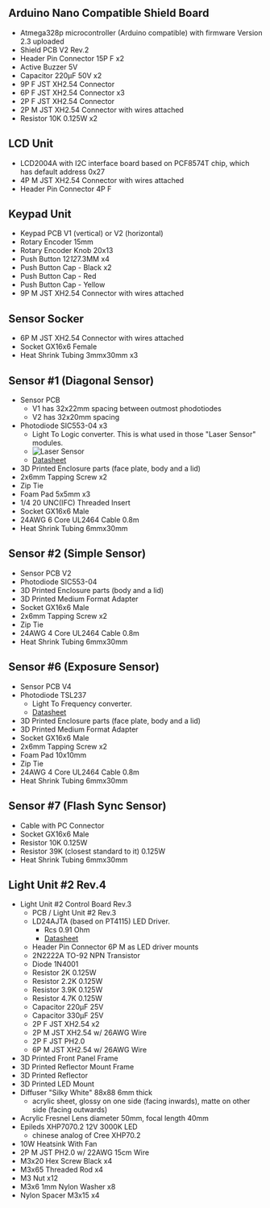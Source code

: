 ## Arduino Nano Compatible Shield Board

- Atmega328p microcontroller (Arduino compatible) with firmware Version 2.3 uploaded
- Shield PCB V2 Rev.2
- Header Pin Connector 15P F x2
- Active Buzzer 5V
- Capacitor 220µF 50V x2
- 9P F JST XH2.54 Connector
- 6P F JST XH2.54 Connector x3
- 2P F JST XH2.54 Connector
- 2P M JST XH2.54 Connector with wires attached
- Resistor 10K 0.125W x2

## LCD Unit

- LCD2004A with I2C interface board based on PCF8574T chip, which has default address 0x27
- 4P M JST XH2.54 Connector with wires attached
- Header Pin Connector 4P F

## Keypad Unit

- Keypad PCB V1 (vertical) or V2 (horizontal)
- Rotary Encoder 15mm
- Rotary Encoder Knob 20x13
- Push Button 12*12*7.3MM x4
- Push Button Cap - Black x2
- Push Button Cap - Red
- Push Button Cap - Yellow
- 9P M JST XH2.54 Connector with wires attached

## Sensor Socker

- 6P M JST XH2.54 Connector with wires attached
- Socket GX16x6 Female
- Heat Shrink Tubing 3mmx30mm x3

## Sensor #1 (Diagonal Sensor)

- Sensor PCB
  - V1 has 32x22mm spacing between outmost phodotiodes
  - V2 has 32x20mm spacing
- Photodiode SIC553-04 x3
  - Light To Logic converter. This is what used in those "Laser Sensor" modules.
  - ![Laser Sensor](https://github.com/srozum/film_camera_tester/blob/ff70038ed548a19df9affb2cfab41a057fedca4c/assets/images/laser%20sensor%20module.jpeg)
  - [Datasheet](https://github.com/srozum/film_camera_tester/blob/ff70038ed548a19df9affb2cfab41a057fedca4c/assets/datasheets/SIC553-04.pdf)
- 3D Printed Enclosure parts (face plate, body and a lid)
- 2x6mm Tapping Screw x2
- Zip Tie
- Foam Pad 5x5mm x3
- 1/4 20 UNC(IFC) Threaded Insert
- Socket GX16x6 Male
- 24AWG 6 Core UL2464 Cable 0.8m
- Heat Shrink Tubing 6mmx30mm

## Sensor #2 (Simple Sensor)

- Sensor PCB V2
- Photodiode SIC553-04
- 3D Printed Enclosure parts (body and a lid)
- 3D Printed Medium Format Adapter
- Socket GX16x6 Male
- 2x6mm Tapping Screw x2
- Zip Tie
- 24AWG 4 Core UL2464 Cable 0.8m
- Heat Shrink Tubing 6mmx30mm

## Sensor #6 (Exposure Sensor)

- Sensor PCB V4
- Photodiode TSL237
  - Light To Frequency converter.
  - [Datasheet](https://github.com/srozum/film_camera_tester/blob/ff70038ed548a19df9affb2cfab41a057fedca4c/assets/datasheets/TSL237.pdf)
- 3D Printed Enclosure parts (face plate, body and a lid)
- 3D Printed Medium Format Adapter
- Socket GX16x6 Male
- 2x6mm Tapping Screw x2
- Foam Pad 10x10mm
- Zip Tie
- 24AWG 4 Core UL2464 Cable 0.8m
- Heat Shrink Tubing 6mmx30mm

## Sensor #7 (Flash Sync Sensor)

- Cable with PC Connector
- Socket GX16x6 Male
- Resistor 10K 0.125W
- Resistor 39K (closest standard to it) 0.125W
- Heat Shrink Tubing 6mmx30mm

## Light Unit #2 Rev.4

- Light Unit #2 Control Board Rev.3
  - PCB / Light Unit #2 Rev.3
  - LD24AJTA (based on PT4115) LED Driver.
    - Rcs 0.91 Ohm
    - [Datasheet](https://github.com/srozum/film_camera_tester/blob/ff70038ed548a19df9affb2cfab41a057fedca4c/assets/datasheets/PT4115E.pdf)
  - Header Pin Connector 6P M as LED driver mounts
  - 2N2222A TO-92 NPN Transistor
  - Diode 1N4001
  - Resistor 2K 0.125W
  - Resistor 2.2K 0.125W
  - Resistor 3.9K 0.125W
  - Resistor 4.7K 0.125W
  - Capacitor 220µF 25V
  - Capacitor 330µF 25V
  - 2P F JST XH2.54 x2
  - 2P M JST XH2.54 w/ 26AWG Wire
  - 2P F JST PH2.0
  - 6P M JST XH2.54 w/ 26AWG Wire
- 3D Printed Front Panel Frame
- 3D Printed Reflector Mount Frame
- 3D Printed Reflector
- 3D Printed LED Mount
- Diffuser "Silky White" 88x88 6mm thick
  - acrylic sheet, glossy on one side (facing inwards), matte on other side (facing outwards)
- Acrylic Fresnel Lens diameter 50mm, focal length 40mm
- Epileds XHP7070.2 12V 3000K LED
  - chinese analog of Cree XHP70.2
- 10W Heatsink With Fan
- 2P M JST PH2.0 w/ 22AWG 15cm Wire
- M3x20 Hex Screw Black x4
- M3x65 Threaded Rod x4
- M3 Nut x12
- M3x6 1mm Nylon Washer x8
- Nylon Spacer M3x15 x4








